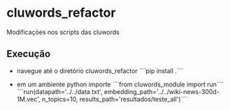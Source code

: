 # cluwords_refactor
Modificações nos scripts das cluwords

## Execução

* navegue até o diretório cluwords_refactor
ˋˋˋpip install .ˋˋˋ

* em um ambiente python importe
ˋˋˋfrom cluwords_module import runˋˋˋ
ˋˋˋrun(datapath='../../data.txt', embedding_path='../../wiki-news-300d-1M.vec', n_topics=10, results_path='resultados/teste_all')ˋˋˋ
